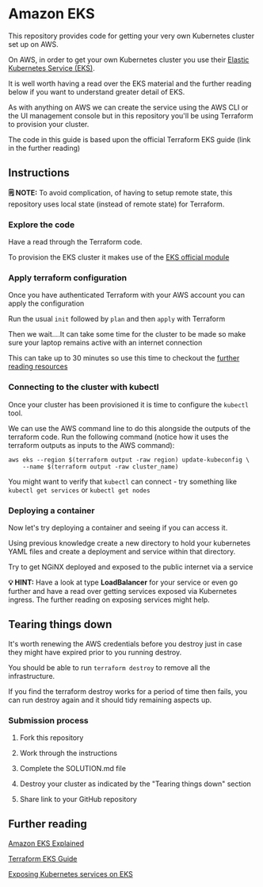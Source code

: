 # Amazon EKS

This repository provides code for getting your very own Kubernetes cluster set up on AWS.

On AWS, in order to get your own Kubernetes cluster you use their [Elastic Kubernetes Service (EKS)](https://aws.amazon.com/eks/).

It is well worth having a read over the EKS material and the further reading below if you want to understand greater detail of EKS.

As with anything on AWS we can create the service using the AWS CLI or the UI management console but in this repository you'll be using Terraform to provision your cluster.

The code in this guide is based upon the official Terraform EKS guide (link in the further reading)

## Instructions

**🗒️ NOTE:** To avoid complication, of having to setup remote state, this repository uses local state (instead of remote state) for Terraform.

### Explore the code

Have a read through the Terraform code.

To provision the EKS cluster it makes use of the [EKS official module](https://registry.terraform.io/modules/terraform-aws-modules/eks/aws/latest)

### Apply terraform configuration

Once you have authenticated Terraform with your AWS account you can apply the configuration

Run the usual `init` followed by `plan` and then `apply` with Terraform

Then we wait....It can take some time for the cluster to be made so make sure your laptop remains active with an internet connection

This can take up to 30 minutes so use this time to checkout the [further reading resources](#further-reading)

### Connecting to the cluster with kubectl

Once your cluster has been provisioned it is time to configure the `kubectl` tool.

We can use the AWS command line to do this alongside the outputs of the terraform code. Run the following command (notice how it uses the terraform outputs as inputs to the AWS command):

```
aws eks --region $(terraform output -raw region) update-kubeconfig \
    --name $(terraform output -raw cluster_name)
```

You might want to verify that `kubectl` can connect - try something like `kubectl get services` or `kubectl get nodes`

### Deploying a container

Now let's try deploying a container and seeing if you can access it.

Using previous knowledge create a new directory to hold your kubernetes YAML files and create a deployment and service within that directory.

Try to get NGiNX deployed and exposed to the public internet via a service

**💡 HINT:** Have a look at type **LoadBalancer** for your service or even go further and have a read over getting services exposed via Kubernetes ingress. The further reading on exposing services might help.

## Tearing things down

It's worth renewing the AWS credentials before you destroy just in case they might have expired prior to you running destroy.

You should be able to run `terraform destroy` to remove all the infrastructure.

If you find the terraform destroy works for a period of time then fails, you can run destroy again and it should tidy remaining aspects up.

### Submission process

1. Fork this repository

2. Work through the instructions

3. Complete the SOLUTION.md file

4. Destroy your cluster as indicated by the "Tearing things down" section

5. Share link to your GitHub repository

## Further reading

[Amazon EKS Explained](https://www.youtube.com/watch?v=E956xeOt050)

[Terraform EKS Guide](https://developer.hashicorp.com/terraform/tutorials/kubernetes/eks)

[Exposing Kubernetes services on EKS](https://aws.amazon.com/blogs/containers/exposing-kubernetes-applications-part-1-service-and-ingress-resources/)
